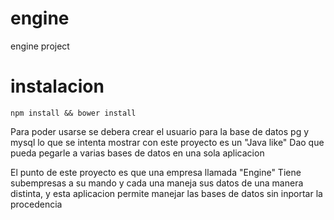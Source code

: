# engine
engine project
# instalacion
````
npm install && bower install
````
Para poder usarse se debera crear el usuario para la base de datos pg y mysql
lo que se intenta mostrar con este proyecto es un "Java like" Dao que pueda
pegarle a varias bases de datos en una sola aplicacion

El punto de este proyecto es que una empresa llamada "Engine" Tiene subempresas
a su mando y cada una maneja sus datos de una manera distinta, y esta aplicacion 
permite manejar las bases de datos sin inportar la procedencia
